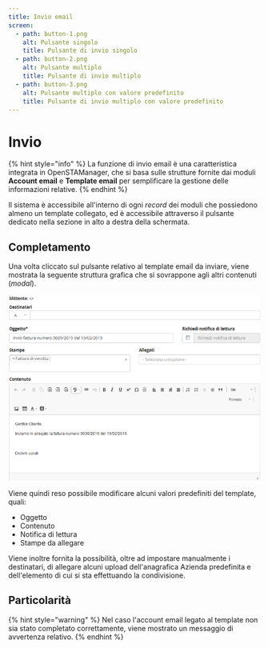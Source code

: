 ```yaml
---
title: Invio email
screen:
  - path: button-1.png
    alt: Pulsante singolo
    title: Pulsante di invio singolo
  - path: button-2.png
    alt: Pulsante multiplo
    title: Pulsante di invio multiplo
  - path: button-3.png
    alt: Pulsante multiplo con valore predefinito
    title: Pulsante di invio multiplo con valore predefinito
---
```


# Invio

{% hint style="info" %}
La funzione di invio email è una caratteristica integrata in OpenSTAManager, che si basa sulle strutture fornite dai moduli **Account email** e **Template email** per semplificare la gestione delle informazioni relative.
{% endhint %}

Il sistema è accessibile all'interno di ogni _record_ dei moduli che possiedono almeno un template collegato, ed è accessibile attraverso il pulsante dedicato nella sezione in alto a destra della schermata.

## Completamento

Una volta cliccato sul pulsante relativo al template email da inviare, viene mostrata la seguente struttura grafica che si sovrappone agli altri contenuti \(_modal_\).

![Screenshot compilazione email ](../../../.gitbook/assets/modalinvioemail.PNG)

Viene quindi reso possibile modificare alcuni valori predefiniti del template, quali:

* Oggetto
* Contenuto
* Notifica di lettura
* Stampe da allegare

Viene inoltre fornita la possibilità, oltre ad impostare manualmente i destinatari, di allegare alcuni upload dell'anagrafica Azienda predefinita e dell'elemento di cui si sta effettuando la condivisione.

## Particolarità

{% hint style="warning" %}
Nel caso l'account email legato al template non sia stato completato correttamente, viene mostrato un messaggio di avvertenza relativo.
{% endhint %}

